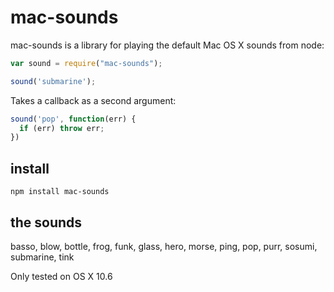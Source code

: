 # mac-sounds

mac-sounds is a library for playing the default Mac OS X sounds from node:

```javascript
var sound = require("mac-sounds");

sound('submarine');
```

Takes a callback as a second argument:

```javascript
sound('pop', function(err) {
  if (err) throw err;
})
```

## install

```
npm install mac-sounds
```

## the sounds

basso,
blow,
bottle,
frog,
funk,
glass,
hero,
morse,
ping,
pop,
purr,
sosumi,
submarine,
tink

Only tested on OS X 10.6

